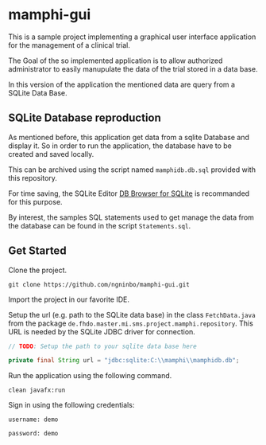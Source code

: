 # mamphi-gui

This is a sample project implementing a graphical user interface application for the management of a clinical trial.

The Goal of the so implemented application is to allow authorized administrator to easily manupulate the data of the trial stored in a data base.

In this version of the application the mentioned data are query from a SQLite Data Base.

## SQLite Database reproduction

As mentioned before, this application get data from a sqlite Database and display it. 
So in order to run the application, the database have to be created and saved locally. 

This can be archived using the script named `mamphidb.db.sql` provided with this repository. 

For time saving, the SQLite Editor [DB Browser for SQLite](https://sqlitebrowser.org/) is recommanded for this purpose.

By interest, the samples SQL statements used to get manage the data from the database can be found in the script `Statements.sql`.

## Get Started


Clone the project.

```shell
git clone https://github.com/ngninbo/mamphi-gui.git
```


Import the project in our favorite IDE.


Setup the url (e.g. path to the SQLite data base) in the class `FetchData.java` from the package `de.fhdo.master.mi.sms.project.mamphi.repository`. 
This URL is needed by the SQLite JDBC driver for connection.

```Java
// TODO: Setup the path to your sqlite data base here

private final String url = "jdbc:sqlite:C:\\mamphi\\mamphidb.db";
```

Run the application using the following command.

```shell
clean javafx:run
```

Sign in using the following credentials:


```text
username: demo

password: demo
```

